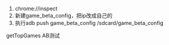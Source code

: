 1. chrome://inspect
2. 新建game_beta_config，把ip改成自己的
3. 执行adb push game_beta_config /sdcard/game_beta_config





getTopGames AB测试


